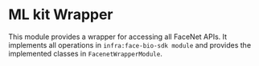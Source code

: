# ML kit Wrapper

This module provides a wrapper for accessing all FaceNet APIs.
It implements all operations in `infra:face-bio-sdk module` and provides the implemented classes in `FacenetWrapperModule`.
